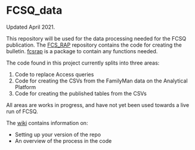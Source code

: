 # FCSQ_data
Updated April 2021.

This repository will be used for the data processing needed for the FCSQ publication. The [FCS_RAP](https://github.com/moj-analytical-services/FCS_RAP) repository contains the code for creating the bulletin. [fcsrap](https://github.com/moj-analytical-services/fcsrap) is a package to contain any functions needed.

The code found in this project currently splits into three areas:
1. Code to replace Access queries
2. Code for creating the CSVs from the FamilyMan data on the Analytical Platform
3. Code for creating the published tables from the CSVs

All areas are works in progress, and have not yet been used towards a live run of FCSQ.

The [wiki](https://github.com/moj-analytical-services/FCSQ_data/wiki) contains information on:
- Setting up your version of the repo
- An overview of the process in the code

